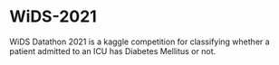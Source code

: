 # WiDS-2021
WiDS Datathon 2021 is a kaggle competition for classifying whether a patient admitted to an ICU has Diabetes Mellitus or not.
